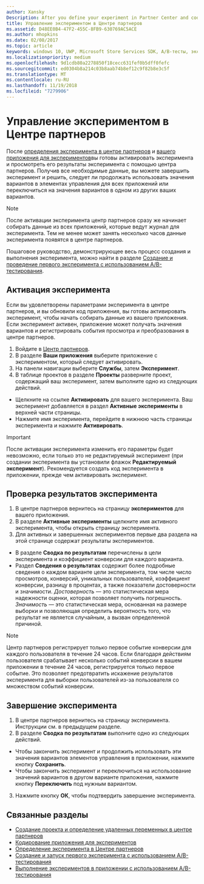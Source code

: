 ```yaml
---
author: Xansky
Description: After you define your experiment in Partner Center and code your experiment in your app, you are ready to active your experiment and use Partner Center to review the results of your experiment.
title: Управление экспериментом в Центре партнеров
ms.assetid: D48EE0B4-47F2-455C-8FB9-630769AC5ACE
ms.author: mhopkins
ms.date: 02/08/2017
ms.topic: article
keywords: windows 10, UWP, Microsoft Store Services SDK, A/B-тесты, эксперименты
ms.localizationpriority: medium
ms.openlocfilehash: 9d1cdb80a2278850f18cecc631fef0b5dff0fefc
ms.sourcegitcommit: ed0304b8a214c03b8aab74b8ef12c9f82b8e3c5f
ms.translationtype: MT
ms.contentlocale: ru-RU
ms.lasthandoff: 11/19/2018
ms.locfileid: "7279906"
---
```

# <a name="manage-your-experiment-in-partner-center"></a>Управление экспериментом в Центре партнеров

После [определения эксперимента в центре партнеров](define-your-experiment-in-the-dev-center-dashboard.md) и [вашего приложения для экспериментов](code-your-experiment-in-your-app.md)вы готовы активировать эксперимента и просмотреть его результаты эксперимента с помощью центра партнеров. Получив все необходимые данные, вы можете завершить эксперимент и решить, следует ли продолжать использовать значения вариантов в элементах управления для всех приложений или переключиться на значения вариантов в одном из других ваших вариантов.

> [!NOTE]
> После активации эксперимента центр партнеров сразу же начинает собирать данные из всех приложений, которые ведут журнал для эксперимента. Тем не менее может занять несколько часов данные эксперимента появятся в центре партнеров.

Пошаговое руководство, демонстрирующее весь процесс создания и выполнения эксперимента, можно найти в разделе [Создание и проведение первого эксперимента с использованием A/B-тестирования](create-and-run-your-first-experiment-with-a-b-testing.md).

## <a name="activate-your-experiment"></a>Активация эксперимента

Если вы удовлетворены параметрами эксперимента в центре партнеров, и вы обновили код приложения, вы готовы активировать эксперимент, чтобы начать собирать данные из вашего приложения. Если эксперимент активен, приложение может получать значения вариантов и регистрировать события просмотра и преобразования в центре партнеров.

1. Войдите в [Центр партнеров](https://partner.microsoft.com/dashboard).
2. В разделе **Ваши приложения** выберите приложение с экспериментом, который следует активировать.
3. На панели навигации выберите **Службы**, затем **Эксперимент**.
4. В таблице проектов в разделе **Проекты** разверните проект, содержащий ваш эксперимент, затем выполните одно из следующих действий.
  * Щелкните на ссылке **Активировать** для вашего эксперимента. Ваш эксперимент добавляется в раздел **Активные эксперименты** в верхней части страницы.
  * Нажмите имя эксперимента, перейдите в нижнюю часть страницы эксперимента и нажмите **Активировать**.

> [!IMPORTANT]
> После активации эксперимента изменить его параметры будет невозможно, если только это не редактируемый эксперимент (при создании эксперимента вы установили флажок **Редактируемый эксперимент**). Рекомендуется создать код эксперимента в приложении, прежде чем активировать эксперимент.

## <a name="review-the-results-of-your-experiment"></a>Проверка результатов эксперимента

1. В центре партнеров вернитесь на страницу **экспериментов** для вашего приложения.
2. В разделе **Активные эксперименты** щелкните имя активного эксперимента, чтобы открыть страницу эксперимента.
3. Для активных и завершенных экспериментов первые два раздела на этой странице содержат результаты экспериментов.
  * В разделе **Сводка по результатам** перечислены в цели эксперимента и коэффициент конверсии для каждого варианта.
  * Раздел **Сведения о результатах** содержит более подробные сведения о каждом варианте цели эксперимента, том числе число просмотров, конверсий, уникальных пользователей, коэффициент конверсии, разницу в процентах, а также показатели достоверности и значимости. *Достоверность* — это статистическая мера надежности оценки, которая позволяет получить погрешность. *Значимость* — это статистическая мера, основанная на размере выборки и позволяющая определить вероятность того, что результат не является случайным, а вызван определенной причиной.

> [!NOTE]
> Центр партнеров регистрирует только первое событие конверсии для каждого пользователя в течение 24 часов. Если благодаря действиям пользователя срабатывает несколько событий конверсии в вашем приложении в течение 24 часов, регистрируется только первое событие. Это позволяет предотвратить искажение результатов эксперимента для выборки пользователей из-за пользователя со множеством событий конверсии.


## <a name="complete-your-experiment"></a>Завершение эксперимента

1. В центре партнеров вернитесь на страницу эксперимента. Инструкции см. в предыдущем разделе.
2. В разделе **Сводка по результатам** выполните одно из следующих действий.
  * Чтобы закончить эксперимент и продолжить использовать эти значения вариантов элементов управления в приложении, нажмите кнопку **Сохранить**.
  * Чтобы закончить эксперимент и переключиться на использование значений вариантов в другом варианте приложения, нажмите кнопку **Переключить** под нужным вариантом.
3. Нажмите кнопку **ОК**, чтобы подтвердить завершение эксперимента.


## <a name="related-topics"></a>Связанные разделы

* [Создание проекта и определение удаленных переменных в центре партнеров](create-a-project-and-define-remote-variables-in-the-dev-center-dashboard.md)
* [Кодирование приложения для экспериментов](code-your-experiment-in-your-app.md)
* [Определение эксперимента в Центре партнеров](define-your-experiment-in-the-dev-center-dashboard.md)
* [Создание и запуск первого эксперимента с использованием A/B-тестирования](create-and-run-your-first-experiment-with-a-b-testing.md)
* [Выполнение экспериментов в приложении с использованием A/B-тестирования](run-app-experiments-with-a-b-testing.md)
